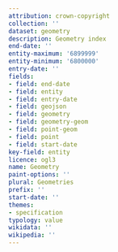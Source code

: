 ```yaml
---
attribution: crown-copyright
collection: ''
dataset: geometry
description: Geometry index
end-date: ''
entity-maximum: '6899999'
entity-minimum: '6800000'
entry-date: ''
fields:
- field: end-date
- field: entity
- field: entry-date
- field: geojson
- field: geometry
- field: geometry-geom
- field: point-geom
- field: point
- field: start-date
key-field: entity
licence: ogl3
name: Geometry
paint-options: ''
plural: Geometries
prefix: ''
start-date: ''
themes:
- specification
typology: value
wikidata: ''
wikipedia: ''
---
```

